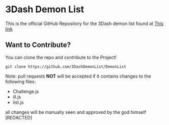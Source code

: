 # 3Dash Demon List
This is the official GitHub Repository for the 3Dash demon list found at [This link](https://demonlist.3ddlteam.repl.co)

## Want to Contribute?

You can clone the repo and contribute to the Project!
~~~
git clone https://github.com/3DashDemonList/DemonList
~~~
Note: pull requests **NOT** will be accepted if it contains changes to the following files:
- Challenge.js
- ill.js
- list.js

all changes will be manually seen and approved by the god himself [REDACTED]